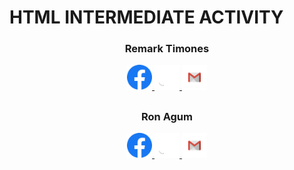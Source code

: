 # HTML INTERMEDIATE ACTIVITY

<h3 align="center">Remark Timones</h3>

<div align="center">
  <a href="https://web.facebook.com/ooooohayooooo/">
    <img height="40" src="img/Facebook.png" alt="">
  </a>
  <a href="https://github.com/Remarktim">
    <img height="40" src="img/Github.png" alt="">
  </a>
  <a href="202180037@psu.palawan.edu.ph">
    <img height="40" src="img/Gmail.png" alt="">
  </a>
</div>

##

<h3 align="center">Ron Agum</h3>

<div align="center">
  <a href="https://web.facebook.com/ronxxxron">
    <img height="40" src="img/Facebook.png" alt="">
  </a>
  <a href="https://github.com/rondonbrij">
    <img height="40" src="img/Github.png" alt="">
  </a>
  <a href="202180414@psu.palawan.edu.ph">
    <img height="40" src="img/Gmail.png" alt="">
  </a>
</div>
